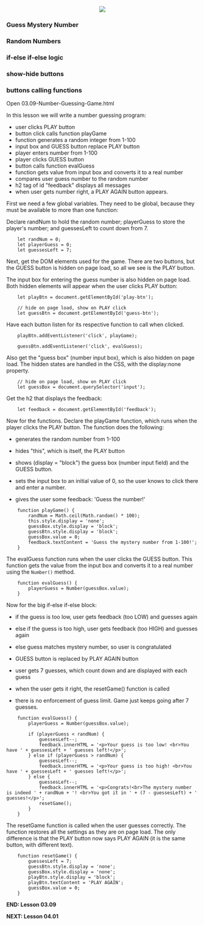 <!-- ## Lesson 03.09 -->

<p align="center">
<img src="../../images/lessons/ND-JS-Bootcamp-Lesson-Banner-0309.jpg">
</p>

### Guess Mystery Number

### Random Numbers

### if-else if-else logic

### show-hide buttons

### buttons calling functions

Open 03.09-Number-Guessing-Game.html

In this lesson we will write a number guessing program:

- user clicks PLAY button
- button click calls function playGame
- function generates a random integer from 1-100
- input box and GUESS button replace PLAY button
- player enters number from 1-100
- player clicks GUESS button
- button calls function evalGuess
- function gets value from input box and converts it to a real number
- compares user guess number to the random number
- h2 tag of id "feedback" displays all messages
- when user gets number right, a PLAY AGAIN button appears.

First we need a few global variables. They need to be global, because they must be available to more than one function:

Declare randNum to hold the random number;
playerGuess to store the player's number;
and guessesLeft to count down from 7.

```
    let randNum = 0;
    let playerGuess = 0;
    let guessesLeft = 7;
```

Next, get the DOM elements used for the game. There are two buttons, but the GUESS button is hidden on page load, so all we see is the PLAY button.

The input box for entering the guess number is also hidden on page load. Both hidden elements will appear when the user clicks PLAY button:

```
    let playBtn = document.getElementById('play-btn');

    // hide on page load, show on PLAY click
    let guessBtn = document.getElementById('guess-btn');
```

Have each button listen for its respective function to call when clicked.

```
    playBtn.addEventListener('click', playGame);

    guessBtn.addEventListener('click', evalGuess);
```

Also get the "guess box" (number input box), which is also hidden on page load. The hidden states are handled in the CSS, with the display:none property.

```
    // hide on page load, show on PLAY click
    let guessBox = document.querySelector('input');
```

Get the h2 that displays the feedback:

```
    let feedback = document.getElementById('feedback');
```

Now for the functions. Declare the playGame function, which runs when the player clicks the PLAY button. The function does the following:

- generates the random number from 1-100

- hides "this", which is itself, the PLAY button

- shows (display = "block") the guess box (number input field) and the GUESS button.

- sets the input box to an initial value of 0, so the user knows to click there and enter a number.

- gives the user some feedback: 'Guess the number!'

```
    function playGame() {
        randNum = Math.ceil(Math.random() * 100);
        this.style.display = 'none';
        guessBox.style.display = 'block';
        guessBtn.style.display = 'block';
        guessBox.value = 0;
        feedback.textContent = 'Guess the mystery number from 1-100!';
    }
```

The evalGuess function runs when the user clicks the GUESS button. This function gets the value from the input box and converts it to a real number using the `Number()` method.

```
    function evalGuess() {
        playerGuess = Number(guessBox.value);
    }
```

Now for the big if-else if-else block:

- if the guess is too low, user gets feedback (too LOW) and guesses again

- else if the guess is too high, user gets feedback (too HIGH) and guesses again

- else guess matches mystery number, so user is congratulated

- GUESS button is replaced by PLAY AGAIN button

- user gets 7 guesses, which count down and are displayed with each guess

- when the user gets it right, the resetGame()
  function is called

- there is no enforcement of guess limit. Game just keeps going after 7 guesses.

```
    function evalGuess() {
        playerGuess = Number(guessBox.value);

        if (playerGuess < randNum) {
            guessesLeft--;
            feedback.innerHTML = '<p>Your guess is too low! <br>You have ' + guessesLeft + ' guesses left!</p>';
        } else if (playerGuess > randNum) {
            guessesLeft--;
            feedback.innerHTML = '<p>Your guess is too high! <br>You have ' + guessesLeft + ' guesses left!</p>';
        } else {
            guessesLeft--;
            feedback.innerHTML = '<p>Congrats!<br>The mystery number is indeed ' + randNum + '! <br>You got it in ' + (7 - guessesLeft) + ' guesses!</p>';
            resetGame();
        }
    }
```

The resetGame function is called when the user guesses correctly. The function restores all the settings as they are on page load. The only difference is that the PLAY button now says PLAY AGAIN (it is the same button, with different text).

```
    function resetGame() {
        guessesLeft = 7;
        guessBtn.style.display = 'none';
        guessBox.style.display = 'none';
        playBtn.style.display = 'block';
        playBtn.textContent = 'PLAY AGAIN';
        guessBox.value = 0;
    }
```

**END: Lesson 03.09**

**NEXT: Lesson 04.01**
